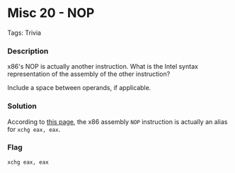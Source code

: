# Misc 20 - NOP

Tags: Trivia

### Description

x86's NOP is actually another instruction. What is the Intel syntax representation of the assembly of the other instruction?

Include a space between operands, if applicable.

### Solution

According to [this page](http://x86.renejeschke.de/html/file_module_x86_id_217.html),
the x86 assembly `NOP` instruction is actually an alias for `xchg eax, eax`.

### Flag

    xchg eax, eax
